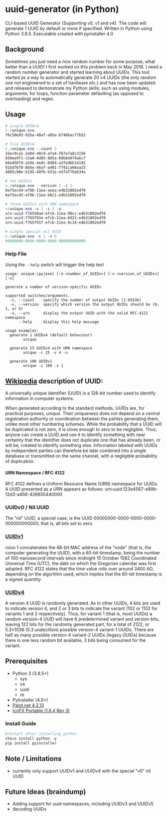 # uuid-generator (in Python)
CLI-based UUID Generator (Supporting v0, v1 and v4). The code will generate 1 UUID by default or more if specified. Written in Python using Python 3.8.5. Executable created with pyinstaller 4.0

## Background
Sometimes you just need a nice random number for some purpose, what better than a UUID! I first worked on this problem back in May 2016. I need a random number generator and started learning about UUIDs. This tool started as a way to automatically generate 20 v4 UUIDs (the only random one not engineered to a set of hardware etc.) and has now been updated and released to demonstrate my Python skills; such as using modules, arguments, for loops, function parameter defaulting (as opposed to overloading) and regex.

## Usage
```powershell
# single UUIDv4
>./unique.exe
f6c50e93-92ba-40af-a85e-bf466acf7b52

# five UUIDv4
>./unique.exe --count 5
32ec9ca1-2a84-40c9-afa4-f67a7a8c3156
039ee9f1-c5a0-4d85-805a-89b84974a6c7
b6a4587d-a3de-4e4c-8d84-a3fad6b14192
91bd7bf0-8b6e-46af-ad01-7f91ca66aa25
4085c90e-b195-40fb-b31e-e5faf76eb34a

# two UUIDv1
>./unique.exe --version 1 -c 2
6e75ec44-ef9b-11ea-aeea-e4b31802edf0
6e75ec45-ef9b-11ea-b621-e4b31802edf0

# three UUIDv1 with URN namespace
>/unique.exe -v 1 -c 3 -u
urn:uuid:f76548a4-efcb-11ea-90cc-e4b31802edf0
urn:uuid:f765f91e-efcb-11ea-8d21-e4b31802edf0
urn:uuid:f765f91f-efcb-11ea-8c14-e4b31802edf0

# single special nil UUID
>./unique.exe -c 1 -v 0
00000000-0000-0000-0000-000000000000

```
### Help File
Using the ```--help``` switch will trigger the help text
```
usage: unique.(py|exe) [-n <number_of_UUIDs>] [-v <version_of_UUIDs>] [-u]

generate a number of version-specific UUIDs

supported switches/arguments.
  -c, --count    specify the number of output UUIDs (1-65536)
  -v, --version  specify which version the output UUIDs should be (0, 1, or 4)
  -u, --urn      display the output UUID with the valid RFC-4122 namespace
      --help     display this help message

usage examples:
  generate 1 UUIDv4 (default behaviour)
        unique

  generate 25 UUIDv4 with URN namespace
        unique -c 25 -v 4 -u

  generate 100 UUIDv1
        unique -c 100 -v 1
```

## [Wikipedia](https://https://en.wikipedia.org/wiki/Universally_unique_identifier) description of UUID:
A universally unique identifier (UUID) is a 128-bit number used to identify information in computer systems.

When generated according to the standard methods, UUIDs are, for practical purposes, unique. Their uniqueness does not depend on a central registration authority or coordination between the parties generating them, unlike most other numbering schemes. While the probability that a UUID will be duplicated is not zero, it is close enough to zero to be negligible. Thus, anyone can create a UUID and use it to identify something with near certainty that the identifier does not duplicate one that has already been, or will be, created to identify something else. Information labeled with UUIDs by independent parties can therefore be later combined into a single database or transmitted on the same channel, with a negligible probability of duplication.

#### URN Namespace / RFC 4122
RFC 4122 defines a Uniform Resource Name (URN) namespace for UUIDs. A UUID presented as a URN appears as follows:
urn:uuid:123e4567-e89b-12d3-a456-426655440000

### UUIDv0 / Nil UUID
The "nil" UUID, a special case, is the UUID 00000000-0000-0000-0000-000000000000; that is, all bits set to zero.

### [UUIDv1](https://en.wikipedia.org/wiki/Universally_unique_identifier#Version_1_(date-time_and_MAC_address))
rsion 1 concatenates the 48-bit MAC address of the "node" (that is, the computer generating the UUID), with a 60-bit timestamp, being the number of 100-nanosecond intervals since midnight 15 October 1582 Coordinated Universal Time (UTC), the date on which the Gregorian calendar was first adopted. RFC 4122 states that the time value rolls over around 3400 AD, depending on the algorithm used, which implies that the 60-bit timestamp is a signed quantity.

### [UUIDv4](https://en.wikipedia.org/wiki/Universally_unique_identifier#Version_4_(random))
A version 4 UUID is randomly generated. As in other UUIDs, 4 bits are used to indicate version 4, and 2 or 3 bits to indicate the variant (102 or 1102 for variants 1 and 2 respectively). Thus, for variant 1 (that is, most UUIDs) a random version-4 UUID will have 6 predetermined variant and version bits, leaving 122 bits for the randomly generated part, for a total of 2122, or 5.3×1036 (5.3 undecillion) possible version-4 variant-1 UUIDs. There are half as many possible version-4 variant-2 UUIDs (legacy GUIDs) because there is one less random bit available, 3 bits being consumed for the variant.

## Prerequisites
* Python 3 (3.8.5+)
  * sys
  * os
  * uuid
  * re
* PyInstaller (4.0+)
* [Paint.net 4.2.13](https://www.getpaint.net)
* [IcoFX Portable (1.6.4 Rev 3)](https://portableapps.com/apps/graphics_pictures/icofx_portable)

### Install Guide
```powershell
#restart after installing python
choco install python -y
pip install pyinstaller
```

## Note / Limitations
* currently only support UUIDv1 and UUIDv4 with the special "v0" nil UUID

## Future Ideas (braindump)
* Adding support for uuid namespaces, including UUIDv3 and UUIDv5
* decoding UUIDs
